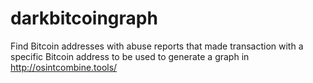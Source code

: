 # darkbitcoingraph
Find Bitcoin addresses with abuse reports that made transaction with a specific Bitcoin address to be used to generate a graph in http://osintcombine.tools/
